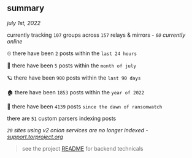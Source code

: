 
## summary
_july 1st, 2022_

currently tracking `107` groups across `157` relays & mirrors - _`60` currently online_

⏲ there have been `2` posts within the `last 24 hours`

🦈 there have been `5` posts within the `month of july`

🪐 there have been `900` posts within the `last 90 days`

🏚 there have been `1853` posts within the `year of 2022`

🦕 there have been `4139` posts `since the dawn of ransomwatch`

there are `51` custom parsers indexing posts

_`20` sites using v2 onion services are no longer indexed - [support.torproject.org](https://support.torproject.org/onionservices/v2-deprecation/)_

> see the project [README](https://github.com/joshhighet/ransomwatch#ransomwatch--) for backend technicals
